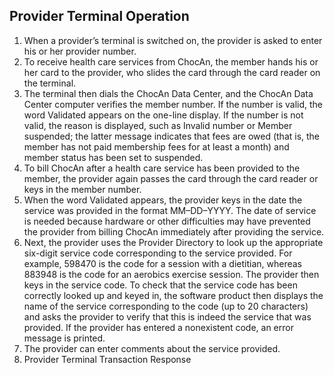 ## Provider Terminal Operation
1. When a provider’s terminal is switched on, the provider is asked to enter his or her provider number.
2. To receive health care services from ChocAn, the member hands his or her card to the provider, who slides the card through the card reader on the terminal. 
3. The terminal then dials the ChocAn Data Center, and the ChocAn Data Center computer verifies the member number. If the number is valid, the word Validated appears on the one-line display. If the number is not valid, the reason is displayed, such as Invalid number or Member suspended; the latter message indicates that fees are owed (that is, the member has not paid membership fees for at least a month) and member status has been set to suspended.
4. To bill ChocAn after a health care service has been provided to the member, the provider again passes the card through the card reader or keys in the member number. 
5. When the word Validated appears, the provider keys in the date the service was provided in the format MM–DD–YYYY. The date of service is needed because hardware or other difficulties may have prevented the provider from billing ChocAn immediately after providing the service. 
6. Next, the provider uses the Provider Directory to look up the appropriate six-digit service code corresponding to the service provided. For example, 598470 is the code for a session with a dietitian, whereas 883948 is the code for an aerobics exercise session. The provider then keys in the service code. To check that the service code has been correctly looked up and keyed in, the software product then displays the name of the service corresponding to the code (up to 20 characters) and asks the provider to verify that this is indeed the service that was provided. If the provider has entered a nonexistent code, an error message is printed. 
7. The provider can enter comments about the service provided.
8. Provider Terminal Transaction Response
